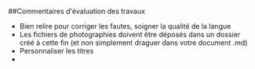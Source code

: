 ##Commentaires d'évaluation des travaux

- Bien relire pour corriger les fautes, soigner la qualité de la langue 
- Les fichiers de photographies doivent être déposés dans un dossier créé à cette fin (et non simplement draguer dans votre document .md)
- Personnaliser les titres
- 

